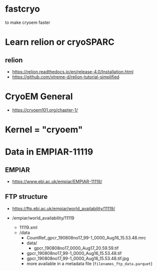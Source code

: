 # fastcryo
to make cryoem faster


# Learn relion or cryoSPARC



## relion
- https://relion.readthedocs.io/en/release-4.0/Installation.html
- https://github.com/xtreme-d/relion-tutorial-simplified



# CryoEM General
- https://cryoem101.org/chapter-1/


# Kernel = "cryoem"


# Data in EMPIAR-11119

## EMPIAR


- https://www.ebi.ac.uk/empiar/EMPIAR-11119/

## FTP structure

- https://ftp.ebi.ac.uk/empiar/world_availability/11119/ 


- /empiar/world_availability/11119
    - 11119.xml
    - /data
        - CountRef_gpcr_190808no17_99-1_0000_Aug16_15.53.48.mrc
        - data/
            - gpcr_190808no17_0000_Aug17_20.59.59.tif
	    - gpcr_190808no17_99-1_0000_Aug16_15.53.48.tif
	    - gpcr_190808no17_99-1_0000_Aug16_15.53.48.tif.jpg
	    - more available in a metadata file (`filenames_ftp_data.parquet`)
